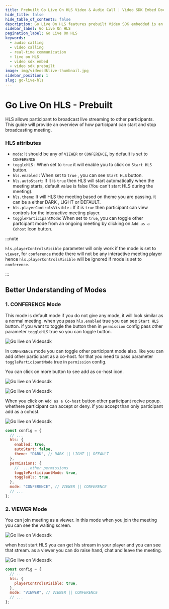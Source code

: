 ```yaml
---
title: Prebuilt Go Live On HLS Video & Audio Call | Video SDK Embed Docs
hide_title: false
hide_table_of_contents: false
description: Go Live On HLS features prebuilt Video SDK embedded is an easy-to-use video calling API. Video SDK Prebuilt makes it easy for developers to add video calls 10 in minutes to any website or app.
sidebar_label: Go Live On HLS
pagination_label: Go Live On HLS
keywords:
  - audio calling
  - video calling
  - real-time communication
  - live on HLS
  - video sdk embed
  - video sdk prebuilt
image: img/videosdklive-thumbnail.jpg
sidebar_position: 1
slug: go-live-hls
---
```


# Go Live On HLS - Prebuilt

HLS allows participant to broadcast live streaming to other participants.
This guide will provide an overview of how participant can start and stop broadcasting meeting.

### HLS attributes

- `mode`: It should be any of `VIEWER` or `CONFERENCE`, by default is set to `CONFERENCE`
- `toggleHLS` : When set to `true` it will enable you to click on `Start HLS` button.
- `hls.enabled` : When set to `true` , you can see `Start HLS` button.
- `hls.autoStart`: If it is `true` then HLS will start automatically when the meeting starts, default value is false (You can't start HLS during the meeting).
- `hls.theme`: It will HLS the meeting based on theme you are passing. it can be a either DARK , LIGHT or DEFAULT.
- `hls.playerControlsVisible` : If it is `true` then participant can view controls for the interactive meeting player.
- `toggleParticipantMode`: When set to `true`, you can toggle other partcipant mode from an ongoing meeting by clicking on `Add as a Cohost` Icon button.

:::note

`hls.playerControlsVisible` parameter will only work if the mode is set to `viewer`, for `conference` mode there will not be any interactive meeting player hence `hls.playerControlsVisible` will be ignored if mode is set to `conference`.

:::

## Better Understanding of Modes

### 1. CONFERENCE Mode

This mode is default mode if you do not give any mode, it will look similar as a normal meeting. when you pass `hls.enabled` true you can see `Start HLS` button. if you want to toggle the button then in `permission` config pass other parameter `toggleHLS` true so you can toggle button.

![Go live on Videosdk](/img/prebuilt/prebuilt-join-as-cohost.png)

In `CONFERENCE` mode you can toggle other participant mode also. like you can add other participant as a co-host. for that you need to pass parameter `toggleParticipantMode` true in `permission` config.

You can click on more button to see add as co-host icon.

![Go live on Videosdk](/img/prebuilt/More.png)

![Go live on Videosdk](/img/prebuilt/Add-as-a-cohost.png)

When you click on `Add as a Co-host` button other participant recive popup. whethere participant can accept or deny. if you accept than only participant add as a cohost.

![Go live on Videosdk](/img/prebuilt/prebuilt-mode-popup.png)

```js title="conference.html"
const config = {
  // ...
  hls: {
    enabled: true,
    autoStart: false,
    theme: "DARK", // DARK || LIGHT || DEFAULT
  },
  permissions: {
    //  ...other permissions
    toggleParticipantMode: true,
    toggleHls: true,
  },
  mode: "CONFERENCE", // VIEWER || CONFERENCE
  // ...
};
```

### 2. VIEWER Mode

You can join meeting as a viewer. in this mode when you join the meeting you can see the waiting screen.

![Go live on Videosdk](/img/prebuilt/prebuilt-join-as-viewer.png)

when host start HLS you can get hls stream in your player and you can see that stream. as a viewer you can do raise hand, chat and leave the meeting.

![Go live on Videosdk](/img/prebuilt/prebuilt-join-as-viewer-view.png)

```js title="viewer.html"
const config = {
  // ...
  hls: {
    playerControlsVisible: true,
  },
  mode: "VIEWER", // VIEWER || CONFERENCE
  // ...
};
```
